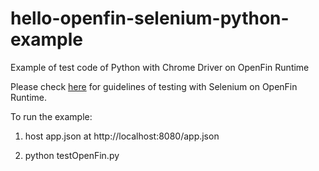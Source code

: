# hello-openfin-selenium-python-example
Example of test code of Python with Chrome Driver on OpenFin Runtime

Please check [here](https://github.com/openfin/hello-openfin-selenium-example) for guidelines of testing with Selenium on OpenFin Runtime.

To run the example:

1. host app.json at http://localhost:8080/app.json

2. python testOpenFin.py